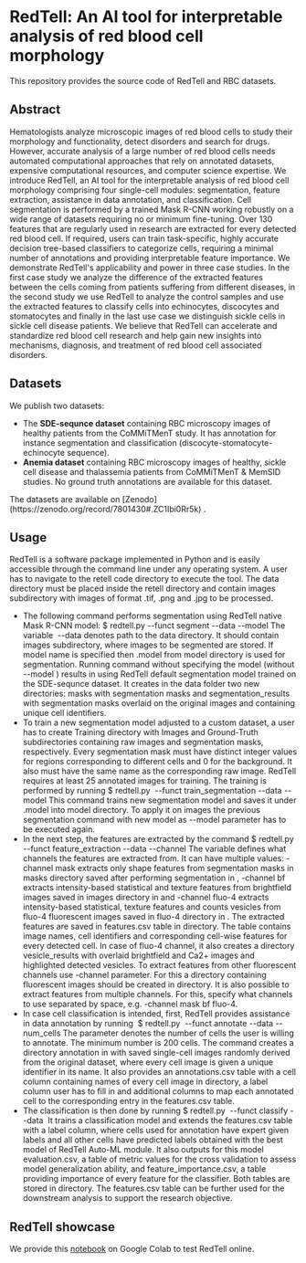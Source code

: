 # RedTell: An AI tool for interpretable analysis of red blood cell morphology
This repository provides the source code of RedTell and RBC datasets.

## Abstract
Hematologists analyze microscopic images of red blood cells to study their morphology and functionality, detect disorders and search for drugs. However, accurate analysis of a large number of red blood cells needs automated computational approaches that rely on annotated datasets, expensive computational resources, and computer science expertise. We introduce RedTell, an AI tool for the interpretable analysis of red blood cell morphology comprising four single-cell modules: segmentation, feature extraction, assistance in data annotation, and classification. Cell segmentation is performed by a trained Mask R-CNN working robustly on a wide range of datasets requiring no or minimum fine-tuning. Over 130 features that are regularly used in research are extracted for every detected red blood cell. If required, users can train task-specific, highly accurate decision tree-based classifiers to categorize cells, requiring a minimal number of annotations and providing interpretable feature importance. We demonstrate RedTell's applicability and power in three case studies. In the first case study we analyze the difference of the extracted features between the cells coming from patients suffering from different diseases, in the second study we use RedTell to analyze the control samples and use the extracted features to classify cells into echinocytes, discocytes and stomatocytes and finally in the last use case we distinguish sickle cells in sickle cell disease patients. We believe that RedTell can accelerate and standardize red blood cell research and help gain new insights into mechanisms, diagnosis, and treatment of red blood cell associated disorders. 
## Datasets

We publish two datasets:
<ul>
  <li> 
    The <strong>SDE-sequnce dataset</strong> containing RBC microscopy images of healthy patients from the CoMMiTMenT study. It has annotation for instance segmentation and classification (discocyte-stomatocyte-echinocyte sequence).
  </li>
  <li>
     <strong>Anemia dataset</strong> containing RBC microscopy images of healthy, sickle cell disease and thalassemia patients from CoMMiTMenT & MemSID studies. No ground truth annotations are available for this dataset.
  </li>


</ul>
The datasets are available on [Zenodo](https://zenodo.org/record/7801430#.ZC1Ibi0Rr5k) .  

## Usage

RedTell is a software package implemented in Python and is easily accessible through the command line under any operating system. A user has to navigate to the retell code directory to execute the tool. The data directory must be placed inside the retell directory and contain images subdirectory with images of format .tif, .png and .jpg to be processed. 
<ul>
<li> 
The following command performs segmentation using RedTell native Mask R-CNN model:
$ redtell.py --funct segment --data <data_dir> --model <model_name>
The variable  --data denotes path to the data directory. It should contain images subdirectory, where images to be segmented are stored. If model name is specified then <model_name>.model from model directory is used for segmentation. Running command without specifying the model (without --model <model_name>) results in using RedTell default segmentation model trained on the SDE-sequnce dataset.
It creates in the data folder two new directories: masks with segmentation masks and segmentation_results with segmentation masks overlaid on the original images and containing unique cell identifiers.
</li> 

<li> 
To train a new segmentation model adjusted to a custom dataset, a user has to create Training directory with Images and Ground-Truth subdirectories containing raw images and segmentation masks, respectively. Every segmentation mask must have distinct integer values for regions corresponding to different cells and 0 for the background. It also must have the same name as the corresponding raw image. RedTell requires at least 25 annotated images for training. The training is performed by running
$ redtell.py   --funct train_segmentation --data <data_dir>  --model <model_name>
This command trains new segmentation model and saves it under <model_name>.model into model directory. To apply it on images the previous segmentation command  with new model as --model <model_name> parameter has to be executed again.
</li> 

<li> 
In the next step, the features are extracted by the command
$ redtell.py  --funct feature_extraction --data <data_dir>  --channel <channel>
The variable <channels> defines what channels the features are extracted from. It can have multiple values:  -channel mask extracts only shape features from segmentation masks in masks directory saved after performing segmentation in <data_dir>  ,  -channel bf extracts intensity-based statistical and texture features from brightfield images saved in images directory in <data_dir>   and  -channel fluo-4 extracts intensity-based statistical, texture features and counts vesicles from fluo-4 fluorescent images saved in fluo-4 directory in <data_dir> . The extracted features are saved in features.csv table in  <directory containing data> directory. The table contains image names, cell identifiers and corresponding cell-wise features for every detected cell. In case of fluo-4 channel, it also creates a directory vesicle_results with overlaid brightfield and Ca2+ images and highlighted detected vesicles.
To extract features from other fluorescent channels use -channel <fl_channel_name> parameter. For this a directory containing fluorescent images <fl_channel_name> should be created in <directory containing data>  directory. It is also possible to extract features from multiple channels. For this, specify what channels to use separated by space, e.g. -channel mask bf fluo-4.
</li> 

<li> 
In case cell classification is intended, first, RedTell provides assistance in data annotation by running 
$ redtell.py  --funct annotate --data <data_dir> --num_cells <num_cells>
The parameter <num_cells> denotes the number of cells the user is willing to annotate. The minimum number is 200 cells. The command creates a directory annotation in <data_dir>  with saved single-cell images randomly derived from the original dataset, where every cell image is given a unique identifier in its name. It also provides an annotations.csv table with a cell column containing names of every cell image in <data_dir> directory, a label column user has to fill in and additional columns to map each annotated cell to the corresponding entry in the features.csv table.
</li> 
<li> 
The classification is then done by running
$ redtell.py  --funct classify --data <data_dir> 
It trains a classification model and extends the features.csv table with a label column, where cells used for annotation have expert given labels and all other cells have predicted labels obtained with the best model of RedTell Auto-ML module. It also outputs for this model evaluation.csv, a table of metric values for the cross validation to assess model generalization ability, and feature_importance.csv, a table providing importance of every feature for the classifier. Both tables are stored in <data_dir>  directory. The features.csv table can be further used for the downstream analysis to support the research objective. 
</li> 
</ul>


## RedTell showcase

We provide this [notebook](https://colab.research.google.com/drive/13wX1oN2ozXyAj_-ImighzAa9v9PuMxsR?usp=sharing) on Google Colab to test RedTell online.





